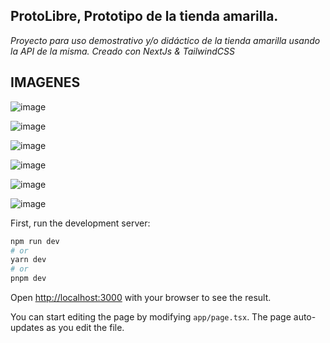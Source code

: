 ## ProtoLibre, Prototipo de la tienda amarilla.

_Proyecto para uso demostrativo y/o didáctico de la tienda amarilla usando la API de la misma. Creado con NextJs & TailwindCSS_

## IMAGENES

![image](https://github.com/user-attachments/assets/5ed439a4-31bc-4762-8291-002d246b1f9c)

![image](https://github.com/user-attachments/assets/949bc0a3-3e75-4f50-8459-ee20b1dc393a)

![image](https://github.com/user-attachments/assets/59916033-a53e-49b6-997e-cbdf8bd5d859)

![image](https://github.com/user-attachments/assets/6746d2ea-28fa-491f-bdb1-43769b8feedf)

![image](https://github.com/user-attachments/assets/c87407bd-8197-4d40-8889-7ff6748e61ff)

![image](https://github.com/user-attachments/assets/8fbbd06e-9b6d-4e12-be37-1544f3d04d4c)

First, run the development server:

```bash
npm run dev
# or
yarn dev
# or
pnpm dev
```

Open [http://localhost:3000](http://localhost:3000) with your browser to see the result.

You can start editing the page by modifying `app/page.tsx`. The page auto-updates as you edit the file.

